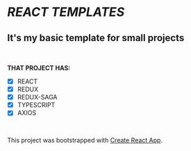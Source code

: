 # *REACT TEMPLATES*
## **It's my basic template for small projects**

<br />

 **THAT PROJECT HAS:** 

- [x] REACT
- [x] REDUX
- [x] REDUX-SAGA
- [x] TYPESCRIPT
- [x] AXIOS

<br />

This project was bootstrapped with [Create React App](https://github.com/facebook/create-react-app).

